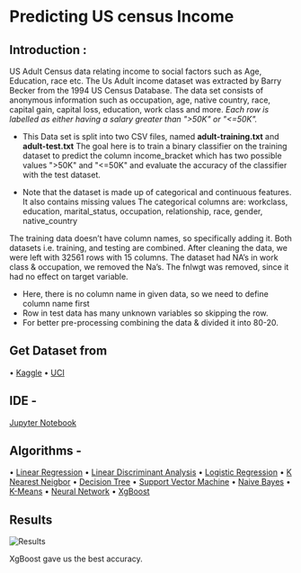 # Predicting US census Income

## Introduction : 
US Adult Census data relating income to social factors such as Age, Education, race etc. The Us Adult income dataset was extracted by Barry Becker from the 1994 US Census Database. The data set consists of anonymous information such as occupation, age, native country, race, capital gain, capital loss, education, work class and more. _Each row is labelled as either having a salary greater than ">50K" or "<=50K"._

- This Data set is split into two CSV files, named **adult-training.txt** and **adult-test.txt**
The goal here is to train a binary classifier on the training dataset to predict the column income_bracket which has two possible values ">50K" and "<=50K" and evaluate the accuracy of the classifier with the test dataset. 

- Note that the dataset is made up of categorical and continuous features. It also contains missing values The categorical columns are: workclass, education, marital_status, occupation, relationship, race, gender, native_country

The training data doesn’t have column names, so specifically adding it. Both datasets i.e. training, and testing are combined. After cleaning the data, we were left with 32561 rows with 15 columns. The dataset had NA’s in work class & occupation,
we removed the Na’s. The fnlwgt was removed, since it had no effect on target variable.

-	Here, there is no column name in given data, so we need to define column name first
-	Row in test data has many unknown variables so skipping the row. 
-	For better pre-processing combining the data & divided it into 80-20.

## Get Dataset from 
 •	[Kaggle](https://www.kaggle.com/johnolafenwa/us-census-data/data) 
 •	[UCI](https://archive.ics.uci.edu/ml/datasets/US+Census+Data+(1990))

## IDE - 
  [Jupyter Notebook](http://jupyter.org/)

## Algorithms - 
 • [Linear Regression](https://en.wikipedia.org/wiki/Linear_regression)
 • [Linear Discriminant Analysis](https://en.wikipedia.org/wiki/Linear_discriminant_analysis)
 • [Logistic Regression](https://en.wikipedia.org/wiki/Logistic_regression)
 • [K Nearest Neigbor](https://en.wikipedia.org/wiki/K-nearest_neighbors_algorithm)
 • [Decision Tree](https://en.wikipedia.org/wiki/Decision_tree_learning)
 • [Support Vector Machine](https://en.wikipedia.org/wiki/Support_vector_machine)
 • [Naive Bayes](https://en.wikipedia.org/wiki/Naive_Bayes_classifier)
 • [K-Means](https://en.wikipedia.org/wiki/K-means_clustering)
 • [Neural Network](https://en.wikipedia.org/wiki/Artificial_neural_network)
 • [XgBoost](https://en.wikipedia.org/wiki/Xgboost)
 
 ## Results 
 ![Results](https://user-images.githubusercontent.com/21111859/33803528-9ae0bc82-dd60-11e7-9563-4689561a37b5.png)
 
 XgBoost gave us the best accuracy. 
